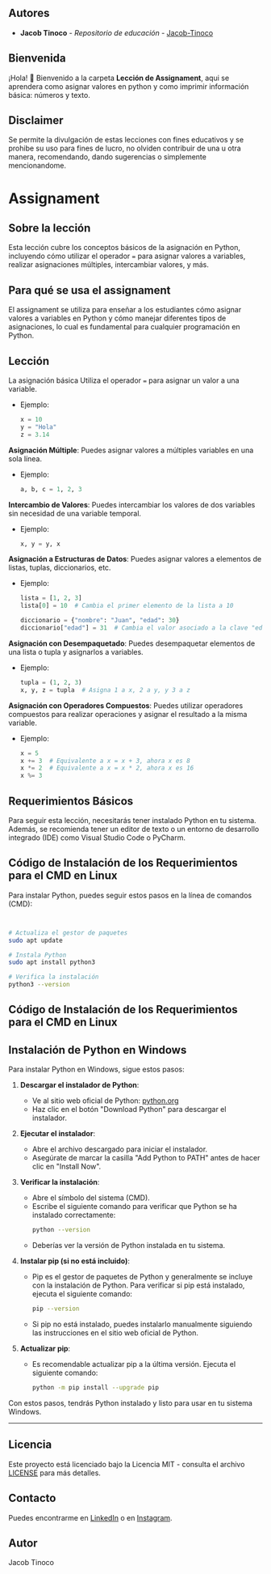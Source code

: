 ## Autores

- **Jacob Tinoco** - *Repositorio de educación* - [Jacob-Tinoco](https://github.com/Jacob-Tinoco)
## Bienvenida
¡Hola! 👋 Bienvenido a la carpeta **Lección de Assignament**, aqui se aprendera como asignar valores en python y como imprimir información básica: números y texto.

## Disclaimer
 Se permite la divulgación de estas lecciones con fines educativos y se prohibe su uso para fines de lucro, no olviden contribuir de una u otra manera, recomendando, dando sugerencias o simplemente mencionandome.

# Assignament

## Sobre la lección

Esta lección cubre los conceptos básicos de la asignación en Python, incluyendo cómo utilizar el operador `=` para asignar valores a variables, realizar asignaciones múltiples, intercambiar valores, y más.

## Para qué se usa el assignament

El assignament se utiliza para enseñar a los estudiantes cómo asignar valores a variables en Python y cómo manejar diferentes tipos de asignaciones, lo cual es fundamental para cualquier programación en Python.
## Lección

La asignación básica Utiliza el operador `=` para asignar un valor a una variable.

- Ejemplo:
    
    ```python
    x = 10
    y = "Hola"
    z = 3.14
    
    ```
    

**Asignación Múltiple**: Puedes asignar valores a múltiples variables en una sola línea.

- Ejemplo:
    
    ```python
    a, b, c = 1, 2, 3
    
    ```
    

**Intercambio de Valores**: Puedes intercambiar los valores de dos variables sin necesidad de una variable temporal.

- Ejemplo:
    
    ```python
    x, y = y, x
    
    ```
    

**Asignación a Estructuras de Datos**: Puedes asignar valores a elementos de listas, tuplas, diccionarios, etc.

- Ejemplo:
    
    ```python
    lista = [1, 2, 3]
    lista[0] = 10  # Cambia el primer elemento de la lista a 10
    
    diccionario = {"nombre": "Juan", "edad": 30}
    diccionario["edad"] = 31  # Cambia el valor asociado a la clave "edad" a 31
    
    ```
    

**Asignación con Desempaquetado**: Puedes desempaquetar elementos de una lista o tupla y asignarlos a variables.

- Ejemplo:
    
    ```python
    tupla = (1, 2, 3)
    x, y, z = tupla  # Asigna 1 a x, 2 a y, y 3 a z
    
    ```
    

**Asignación con Operadores Compuestos**: Puedes utilizar operadores compuestos para realizar operaciones y asignar el resultado a la misma variable.

- Ejemplo:
    
    ```python
    x = 5
    x += 3  # Equivalente a x = x + 3, ahora x es 8
    x *= 2  # Equivalente a x = x * 2, ahora x es 16
    x %= 3
    
    ```
## Requerimientos Básicos

Para seguir esta lección, necesitarás tener instalado Python en tu sistema. Además, se recomienda tener un editor de texto o un entorno de desarrollo integrado (IDE) como Visual Studio Code o PyCharm.

## Código de Instalación de los Requerimientos para el CMD en Linux

Para instalar Python, puedes seguir estos pasos en la línea de comandos (CMD):

```bash


# Actualiza el gestor de paquetes
sudo apt update

# Instala Python
sudo apt install python3

# Verifica la instalación
python3 --version
```

## Código de Instalación de los Requerimientos para el CMD en Linux
## Instalación de Python en Windows

Para instalar Python en Windows, sigue estos pasos:

1. **Descargar el instalador de Python**:
   - Ve al sitio web oficial de Python: [python.org](https://www.python.org/)
   - Haz clic en el botón "Download Python" para descargar el instalador.

2. **Ejecutar el instalador**:
   - Abre el archivo descargado para iniciar el instalador.
   - Asegúrate de marcar la casilla "Add Python to PATH" antes de hacer clic en "Install Now".

3. **Verificar la instalación**:
   - Abre el símbolo del sistema (CMD).
   - Escribe el siguiente comando para verificar que Python se ha instalado correctamente:
     ```bash
     python --version
     ```
   - Deberías ver la versión de Python instalada en tu sistema.

4. **Instalar pip (si no está incluido)**:
   - Pip es el gestor de paquetes de Python y generalmente se incluye con la instalación de Python. Para verificar si pip está instalado, ejecuta el siguiente comando:
     ```bash
     pip --version
     ```
   - Si pip no está instalado, puedes instalarlo manualmente siguiendo las instrucciones en el sitio web oficial de Python.

5. **Actualizar pip**:
   - Es recomendable actualizar pip a la última versión. Ejecuta el siguiente comando:
     ```bash
     python -m pip install --upgrade pip
     ```

Con estos pasos, tendrás Python instalado y listo para usar en tu sistema Windows.

---

## Licencia
Este proyecto está licenciado bajo la Licencia MIT - consulta el archivo [LICENSE](LICENSE) para más detalles.

## Contacto
Puedes encontrarme en [LinkedIn](https://www.linkedin.com/in/jacob-t-329675258/) o en [Instagram](https://www.instagram.com/jknc.0/).

## Autor

Jacob Tinoco
